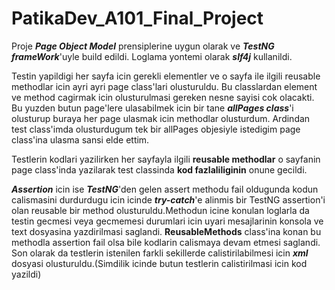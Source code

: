 # PatikaDev_A101_Final_Project

Proje   **_Page Object Model_** prensiplerine uygun olarak  ve **_TestNG frameWork_**'uyle build edildi.
Loglama yontemi olarak **_slf4j_** kullanildi.

Testin yapildigi her sayfa icin gerekli elementler ve o sayfa ile ilgili reusable methodlar icin ayri ayri page class'lari olusturuldu. Bu classlardan element ve method cagirmak icin olusturulmasi gereken nesne sayisi cok olacakti. Bu yuzden  butun page'lere ulasabilmek icin bir tane  **_allPages class_**'i olusturup buraya her page ulasmak icin methodlar olusturdum. Ardindan test class'imda olusturdugum tek bir allPages objesiyle istedigim page class'ina ulasma sansi elde ettim.

Testlerin kodlari yazilirken her sayfayla ilgili **reusable methodlar** o sayfanin page class'inda yazilarak test classinda **kod fazlaliliginin** onune gecildi.

**_Assertion_** icin ise **_TestNG_**'den gelen assert methodu fail oldugunda kodun calismasini durdurdugu icin icinde **_try-catch_**'e alinmis bir TestNG assertion'i olan reusable bir method olusturuldu.Methodun icine konulan loglarla da testin gecmesi veya gecmemesi durumlari icin uyari mesajlarinin konsola ve text dosyasina yazdirilmasi saglandi.  **ReusableMethods** class'ina konan bu methodla assertion fail olsa bile kodlarin calismaya devam etmesi saglandi.
Son olarak da testlerin istenilen farkli sekillerde calistirilabilmesi icin **_xml_** dosyasi olusturuldu.(Simdilik icinde butun testlerin calistirilmasi icin kod yazildi)
